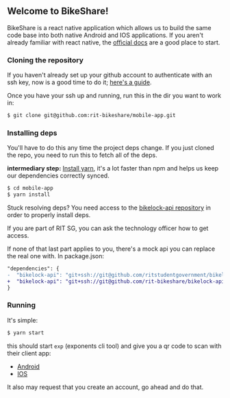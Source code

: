 ## Welcome to BikeShare!

BikeShare is a react native application which allows us to build the same code base into both native Android and IOS applications. If you aren't already familiar with react native, the [official docs](https://facebook.github.io/react-native/) are a good place to start.

### Cloning the repository
If you haven't already set up your github account to authenticate with an ssh key, now is a good time to do it; [here's a guide](https://help.github.com/articles/connecting-to-github-with-ssh/).

Once you have your ssh up and running, run this in the dir you want to work in:
```bash
$ git clone git@github.com:rit-bikeshare/mobile-app.git
```

### Installing deps
You'll have to do this any time the project deps change. If you just cloned the repo, you need to run this to fetch all of the deps.

**intermediary step:** [Install yarn](https://yarnpkg.com/lang/en/docs/install/), 
it's a lot faster than npm and helps us keep our dependencies correctly synced.

```bash
$ cd mobile-app
$ yarn install
```

Stuck resolving deps? 
You need access to the [bikelock-api repository](https://github.com/ritstudentgovernment/bikelock-api) in order to properly install deps. 

If you are part of RIT SG, you can ask the technology officer how to get access.

If none of that last part applies to you, there's a mock api you can replace the real one with. In package.json:
```diff
"dependencies": {
-  "bikelock-api": "git+ssh://git@github.com/ritstudentgovernment/bikelock-api.git"
+  "bikelock-api": "git+ssh://git@github.com/rit-bikeshare/bikelock-api-mock.git"
}
```

### Running

It's simple:
```bash
$ yarn start
```
this should start `exp` (exponents cli tool) and give you a qr code to scan with their client app:
- [Android](https://play.google.com/store/apps/details?id=host.exp.exponent)
- [IOS](https://itunes.apple.com/app/apple-store/id982107779)

It also may request that you create an account, go ahead and do that.
